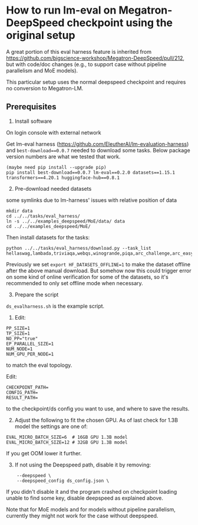# How to run lm-eval on Megatron-DeepSpeed checkpoint using the original setup

A great portion of this eval harness feature is inherited from https://github.com/bigscience-workshop/Megatron-DeepSpeed/pull/212, but with code/doc changes (e.g., to support case without pipeline parallelism and MoE models).

This particular setup uses the normal deepspeed checkpoint and requires no conversion to Megatron-LM.

## Prerequisites

1. Install software

On login console with external network

Get lm-eval harness (https://github.com/EleutherAI/lm-evaluation-harness) and `best-download==0.0.7` needed to download some tasks.
Below package version numbers are what we tested that work.
```
(maybe need pip install --upgrade pip)
pip install best-download==0.0.7 lm-eval==0.2.0 datasets==1.15.1 transformers==4.20.1 huggingface-hub==0.8.1
```

2. Pre-download needed datasets

some symlinks due to lm-harness' issues with relative position of data
```
mkdir data
cd ../../tasks/eval_harness/
ln -s ../../examples_deepspeed/MoE/data/ data
cd ../../examples_deepspeed/MoE/
```
<!-- Also make sure `data` is not on one of the limited paritions like WORKSF. -->

Then install datasets for the tasks:
```
python ../../tasks/eval_harness/download.py --task_list hellaswag,lambada,triviaqa,webqs,winogrande,piqa,arc_challenge,arc_easy,openbookqa,race,boolq,cb,copa,rte,wic,wsc,multirc,record,anli_r1,anli_r2,anli_r3,wikitext,logiqa,mathqa,mc_taco,mrpc,prost,pubmedqa,qnli,qqp,sciq,sst,wnli
```

Previously we set `export HF_DATASETS_OFFLINE=1` to make the dataset offline after the above manual download. But somehow now this could trigger error on some kind of online verification for some of the datasets, so it's recommended to only set offline mode when necessary.

<!-- If there are things like custom tokenizers, pre-download those too, e.g.:

```
python -c "from transformers import AutoTokenizer; AutoTokenizer.from_pretrained('bigscience/oscar_13_languages_alpha_weight')"
```
and make sure that `export TRANSFORMERS_OFFLINE=1` is in the script.
You know there is a custom tokenizer if the training script had something like:

```
--tokenizer-type PretrainedFromHF \
 --tokenizer-name-or-path bigscience/oscar_13_languages_alpha_weight \
``` -->

3. Prepare the script

<!-- Prepare the run script, replace `variant` with a unique identifier for the current eval so that multiple evals could run in parallel and not all log into the same `results.json` file. so, e.g., `tr9c-1B3-swiglu`

```
cp examples_deepspeed/run_evalharness_deepspeed.slurm run_evalharness-variant.slurm
```

now edit `run_evalharness-variant.slurm`


Note that the eval code knows to pull the original training args from the checkpoint, so we don't need to pass any of those. And we just need to setup the evaluation args. -->

`ds_evalharness.sh` is the example script.

1. Edit:

```
PP_SIZE=1
TP_SIZE=1
NO_PP="true"
EP_PARALLEL_SIZE=1
NUM_NODE=1
NUM_GPU_PER_NODE=1
```
to match the eval topology. 

Edit:
```
CHECKPOINT_PATH=
CONFIG_PATH=
RESULT_PATH=
```
to the checkpoint/ds config you want to use, and where to save the results.
<!-- If the model fits into 1 gpu, then there is nothing to change.

The eval script will automatically reshape the model if it was of a different topology. -->


2. Adjust the following to fit the chosen GPU. As of last check for 1.3B model the settings are one of:
```
EVAL_MICRO_BATCH_SIZE=6  # 16GB GPU 1.3B model
EVAL_MICRO_BATCH_SIZE=12 # 32GB GPU 1.3B model
```

If you get OOM lower it further.

3. If not using the Deepspeed path, disable it by removing:

```
    --deepspeed \
    --deepspeed_config ds_config.json \
```

If you didn't disable it and the program crashed on checkpoint loading unable to find some key, disable deepspeed as explained above.

Note that for MoE models and for models without pipeline parallelism, currently they might not work for the case without deepspeed.

<!-- ## Eval

Currently it takes 2-3 hours to run on 32GB for 1.3B model, 6-7h for 16GB GPU, so a 20h slurm job should be enough.

When ready, launch:
```
sbatch ./run_evalharness-variant.slurm
```

To monitor progress:
```
tail -f tail -f $VARIANT-eval-harness.log
```
where the variant is what you set `$VARIANT` to in the slurm script.

The template is set up for 16GB gpu since they are easier to get by. If you change to 32GB, adjust:
```
#SBATCH --constraint=v100-32g
...
EVAL_MICRO_BATCH_SIZE=12 # 32GB GPU 1.3B model
```


Note that the original ETA at the start of the run can be 10x too longer than the actual outcome. For example it may suggest 18 hours but will complete in 2 hours.


## Short eval

if you just want to quickly test that everything can run to the end, edit `tasks/eval_harness/evaluate.py`,  e.g. to run only 10 batches:
```
- results = evaluator.evaluate(adaptor, task_dict, False, 0, None)
+ results = evaluator.evaluate(adaptor, task_dict, False, 0, 10)
```

(XXX: could be a cmd line option so that code won't need to be modified)


## Import into spreadsheet

https://docs.google.com/spreadsheets/d/1CI8Q9RCblLRzUOPJ6ViqBmo284-8ojluQ-CmaEuhuv0/edit?usp=sharing

Note that the spreadsheet format is quite different, so use this script:
```
./tasks/eval_harness/report-to-csv.py results.json
```
to reformat the json results into csv while changing its shape to match the spreadsheet format

Since some records might be missing or extraneous here is the best way to do it:

1. copy the data from first 2 columns to some place under the main spreadsheet

2. put the pointer to the 3rd column next to where the 2 first columns were copied.

3. import `results.csv` using file-> import -> file ->

Import location: Replace data at selected cell

4. Now it should be easy to align the new records with the old ones - delete irrelevant records and Insert->Cells where data is missing until the first 2 columns match

5. now create 2 cols in the main table on top and now it should be safe to Copy-n-Paste the 2-col data range, without the task/metrics columns into the newly created space. -->